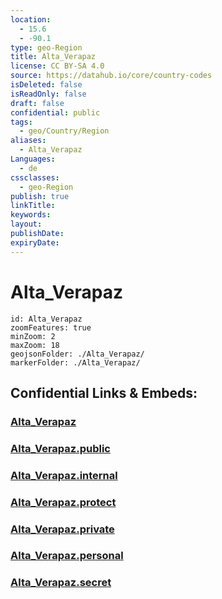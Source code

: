 ```yaml
---
location:
  - 15.6
  - -90.1
type: geo-Region
title: Alta_Verapaz
license: CC BY-SA 4.0
source: https://datahub.io/core/country-codes
isDeleted: false
isReadOnly: false
draft: false
confidential: public
tags:
  - geo/Country/Region
aliases:
  - Alta_Verapaz
Languages:
  - de
cssclasses:
  - geo-Region
publish: true
linkTitle:
keywords:
layout:
publishDate:
expiryDate:
---
```


# Alta_Verapaz

```leaflet
id: Alta_Verapaz
zoomFeatures: true 
minZoom: 2 
maxZoom: 18
geojsonFolder: ./Alta_Verapaz/
markerFolder: ./Alta_Verapaz/
```


## Confidential Links & Embeds: 

### [Alta_Verapaz](/_Standards/Earth/Continent/America~Central/Guatemala/Departments~Guatemala/Alta_Verapaz.md) 

### [Alta_Verapaz.public](/_public/Earth/Continent/America~Central/Guatemala/Departments~Guatemala/Alta_Verapaz.public.md) 

### [Alta_Verapaz.internal](/_internal/Earth/Continent/America~Central/Guatemala/Departments~Guatemala/Alta_Verapaz.internal.md) 

### [Alta_Verapaz.protect](/_protect/Earth/Continent/America~Central/Guatemala/Departments~Guatemala/Alta_Verapaz.protect.md) 

### [Alta_Verapaz.private](/_private/Earth/Continent/America~Central/Guatemala/Departments~Guatemala/Alta_Verapaz.private.md) 

### [Alta_Verapaz.personal](/_personal/Earth/Continent/America~Central/Guatemala/Departments~Guatemala/Alta_Verapaz.personal.md) 

### [Alta_Verapaz.secret](/_secret/Earth/Continent/America~Central/Guatemala/Departments~Guatemala/Alta_Verapaz.secret.md)

